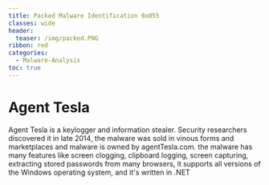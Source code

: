 ```yaml
---
title: Packed Malware Identification 0x055
classes: wide
header:
  teaser: /img/packed.PNG
ribbon: red
categories:
  - Malware-Analysis
toc: true
---
```

# Agent Tesla 
Agent Tesla is a keylogger and information stealer. Security researchers discovered it in late 2014, the malware was sold in vinous forms and marketplaces and malware is owned by agentTesla.com. the malware has many features like screen clogging, clipboard logging, screen capturing, extracting stored passwords from many browsers, it supports all versions of the Windows operating system, and it's written in .NET
